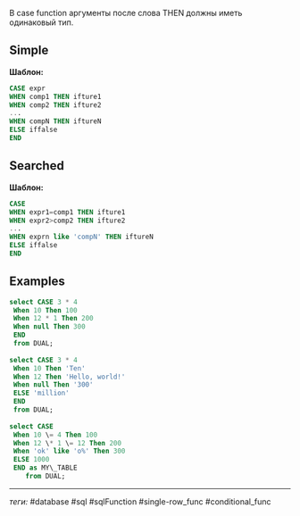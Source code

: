 В case function аргументы после слова THEN должны иметь одинаковый тип.  
## Simple 
**Шаблон:**
```sql
CASE expr
WHEN comp1 THEN ifture1
WHEN comp2 THEN ifture2
...
WHEN compN THEN iftureN
ELSE iffalse
END
```

## Searched
**Шаблон:**
```sql
CASE
WHEN expr1=comp1 THEN ifture1
WHEN expr2>comp2 THEN ifture2
...
WHEN exprn like 'compN' THEN iftureN
ELSE iffalse
END
```

## Examples
```sql
select CASE 3 * 4  
 When 10 Then 100  
 When 12 * 1 Then 200  
 When null Then 300  
 END  
 from DUAL;  
  
select CASE 3 * 4  
 When 10 Then 'Ten'  
 When 12 Then 'Hello, world!'  
 When null Then '300'  
 ELSE 'million'  
 END  
 from DUAL;
 
select CASE  
 When 10 \= 4 Then 100  
 When 12 \* 1 \= 12 Then 200  
 When 'ok' like 'o%' Then 300  
 ELSE 1000  
 END as MY\_TABLE  
    from DUAL;
```
---
*теги:* #database #sql #sqlFunction #single-row_func #conditional_func 